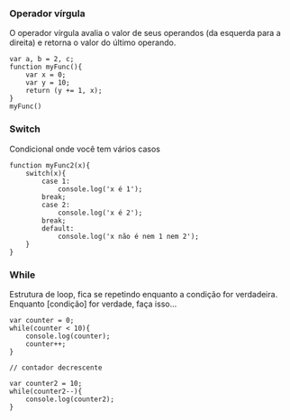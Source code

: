 ### Operador vírgula
O operador vírgula avalia o valor de seus operandos (da esquerda para a direita) e retorna o valor do último operando.

```
var a, b = 2, c;
function myFunc(){
	var x = 0;
	var y = 10;
	return (y += 1, x);
}
myFunc()
```

### Switch
Condicional onde você tem vários casos
```
function myFunc2(x){
	switch(x){
		case 1:
			console.log('x é 1');
		break;
		case 2:
			console.log('x é 2');
		break;
		default:
			console.log('x não é nem 1 nem 2');
	}
}
```

### While
Estrutura de loop, fica se repetindo enquanto a condição for verdadeira. Enquanto [condição] for verdade, faça isso...
```
var counter = 0;
while(counter < 10){
	console.log(counter);
	counter++;
}

// contador decrescente

var counter2 = 10;
while(counter2--){
	console.log(counter2);
}
```
